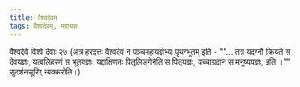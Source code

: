 ```yaml
---
title: वैश्वदेवम्
tags: वैश्वदेवम्, महायज्ञः
---
```


वैश्वदेवे विश्वे देवाः २७ (अत्र हरदत्तः वैश्वदेवं न पञ्चमहायज्ञेभ्यः पृथग्भूतम् इति  - ""… तत्र यदग्नौ क्रियते स देवयज्ञः, यत्बलिहरणं स भूतयज्ञः, यद्दाक्षिणतः पितृलिङ्गेनेति स पितृयज्ञः, यच्चाग्रदानं स मनुष्ययज्ञः, इति ।"" सुदर्शनसूरिर् न्यक्करोति।)
